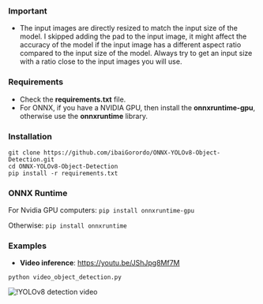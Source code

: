 ### Important
- The input images are directly resized to match the input size of the model. I skipped adding the pad to the input image, it might affect the accuracy of the model if the input image has a different aspect ratio compared to the input size of the model. Always try to get an input size with a ratio close to the input images you will use.

### Requirements

 * Check the **requirements.txt** file.
 * For ONNX, if you have a NVIDIA GPU, then install the **onnxruntime-gpu**, otherwise use the **onnxruntime** library.

### Installation
```shell
git clone https://github.com/ibaiGorordo/ONNX-YOLOv8-Object-Detection.git
cd ONNX-YOLOv8-Object-Detection
pip install -r requirements.txt
```
### ONNX Runtime
For Nvidia GPU computers:
`pip install onnxruntime-gpu`

Otherwise:
`pip install onnxruntime`

### Examples

 * **Video inference**: https://youtu.be/JShJpg8Mf7M
 ```shell
 python video_object_detection.py
 ```

 ![!YOLOv8 detection video](https://github.com/ibaiGorordo/ONNX-YOLOv8-Object-Detection/raw/main/doc/img/yolov8_video.gif)
